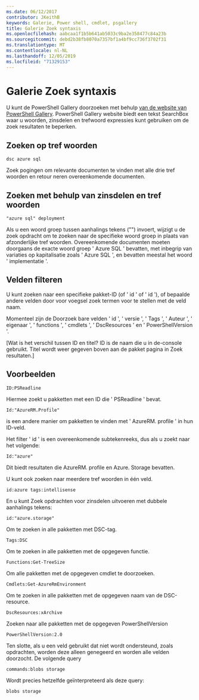 ```yaml
---
ms.date: 06/12/2017
contributor: JKeithB
keywords: Galerie, Power shell, cmdlet, psgallery
title: Galerie Zoek syntaxis
ms.openlocfilehash: aabcaa1f1b5b641ab5033c9ba2e358477c84a23b
ms.sourcegitcommit: debd2b38fb8070a7357bf1a4bf9cc736f3702f31
ms.translationtype: MT
ms.contentlocale: nl-NL
ms.lasthandoff: 12/05/2019
ms.locfileid: "71329153"
---
```

# <a name="gallery-search-syntax"></a>Galerie Zoek syntaxis

U kunt de PowerShell Gallery doorzoeken met behulp [van de website van PowerShell Gallery](https://www.powershellgallery.com/).
PowerShell Gallery website biedt een tekst SearchBox waar u woorden, zinsdelen en trefwoord expressies kunt gebruiken om de zoek resultaten te beperken.

## <a name="search-by-keywords"></a>Zoeken op tref woorden

    dsc azure sql

Zoek pogingen om relevante documenten te vinden met alle drie tref woorden en retour neren overeenkomende documenten.

## <a name="search-using-phrases-and-keywords"></a>Zoeken met behulp van zinsdelen en tref woorden

    "azure sql" deployment

Als u een woord groep tussen aanhalings tekens ("") invoert, wijzigt u de zoek opdracht om te zoeken naar de specifieke woord groep in plaats van afzonderlijke tref woorden.
Overeenkomende documenten moeten doorgaans de exacte woord groep ' Azure SQL ' bevatten, met inbegrip van variaties op kapitalisatie zoals ' Azure SQL ', en bevatten meestal het woord ' implementatie '.

## <a name="filtering-on-fields"></a>Velden filteren

U kunt zoeken naar een specifieke pakket-ID (of ' id ' of ' id '), of bepaalde andere velden door voor voegsel zoek termen voor te stellen met de veld naam.

Momenteel zijn de Doorzoek bare velden ' id ', ' versie ', ' Tags ', ' Auteur ', ' eigenaar ', ' functions ', ' cmdlets ', ' DscResources ' en ' PowerShellVersion '.

[Wat is het verschil tussen ID en titel? ID is de naam die u in de-console gebruikt. Titel wordt weer gegeven boven aan de pakket pagina in Zoek resultaten.]

## <a name="examples"></a>Voorbeelden

    ID:PSReadline
    
Hiermee zoekt u pakketten met een ID die ' PSReadline ' bevat.

    Id:"AzureRM.Profile"

is een andere manier om pakketten te vinden met ' AzureRM. profile ' in hun ID-veld.

Het filter ' id ' is een overeenkomende subtekenreeks, dus als u zoekt naar het volgende:

    Id:"azure"

Dit biedt resultaten die AzureRM. profile en Azure. Storage bevatten.

U kunt ook zoeken naar meerdere tref woorden in één veld. 

    id:azure tags:intellisense

En u kunt Zoek opdrachten voor zinsdelen uitvoeren met dubbele aanhalings tekens:

    id:"azure.storage"

Om te zoeken in alle pakketten met DSC-tag.

    Tags:DSC

Om te zoeken in alle pakketten met de opgegeven functie.

    Functions:Get-TreeSize

Om alle pakketten met de opgegeven cmdlet te doorzoeken.

    Cmdlets:Get-AzureRmEnvironment

Om te zoeken in alle pakketten met de opgegeven naam van de DSC-resource.

    DscResources:xArchive

Zoeken naar alle pakketten met de opgegeven PowerShellVersion

    PowerShellVersion:2.0

Ten slotte, als u een veld gebruikt dat niet wordt ondersteund, zoals opdrachten, worden deze alleen genegeerd en worden alle velden doorzocht. De volgende query

    commands:blobs storage

Wordt precies hetzelfde geïnterpreteerd als deze query:

    blobs storage
